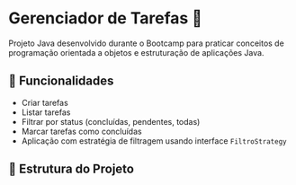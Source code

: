# Gerenciador de Tarefas 📝

Projeto Java desenvolvido durante o Bootcamp para praticar conceitos de programação orientada a objetos e estruturação de aplicações Java.

## 🚀 Funcionalidades

- Criar tarefas
- Listar tarefas
- Filtrar por status (concluídas, pendentes, todas)
- Marcar tarefas como concluídas
- Aplicação com estratégia de filtragem usando interface `FiltroStrategy`

## 📁 Estrutura do Projeto

